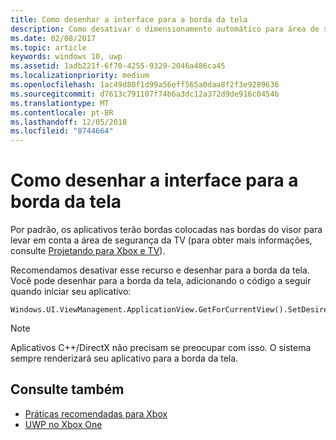 ```yaml
---
title: Como desenhar a interface para a borda da tela
description: Como desativar o dimensionamento automático para área de segurança do título.
ms.date: 02/08/2017
ms.topic: article
keywords: windows 10, uwp
ms.assetid: 1adb221f-6f70-4255-9329-2046a486ca45
ms.localizationpriority: medium
ms.openlocfilehash: 1ac49d80f1d99a56eff565a0daa8f2f3e9289636
ms.sourcegitcommit: d7613c791107f74b6a3dc12a372d9de916c0454b
ms.translationtype: MT
ms.contentlocale: pt-BR
ms.lasthandoff: 12/05/2018
ms.locfileid: "8744664"
---
```

# <a name="how-to-draw-ui-to-the-edge-of-the-screen"></a>Como desenhar a interface para a borda da tela   
Por padrão, os aplicativos terão bordas colocadas nas bordas do visor para levar em conta a área de segurança da TV (para obter mais informações, consulte [Projetando para Xbox e TV](../design/devices/designing-for-tv.md#tv-safe-area)). 

Recomendamos desativar esse recurso e desenhar para a borda da tela. Você pode desenhar para a borda da tela, adicionando o código a seguir quando iniciar seu aplicativo:
   
```
Windows.UI.ViewManagement.ApplicationView.GetForCurrentView().SetDesiredBoundsMode(Windows.UI.ViewManagement.ApplicationViewBoundsMode.UseCoreWindow);
```
   
> [!NOTE]
> Aplicativos C++/DirectX não precisam se preocupar com isso. O sistema sempre renderizará seu aplicativo para a borda da tela.

## <a name="see-also"></a>Consulte também
- [Práticas recomendadas para Xbox](tailoring-for-xbox.md)
- [UWP no Xbox One](index.md)
